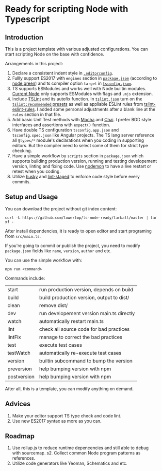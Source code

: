 # Ready for scripting Node with Typescript

## Introduction

This is a project template with various adjusted configurations. You can start scripting Node on the base with confidence.

Arrangements in this project:

1. Declare a consistent indent style in [`.editorconfig`](https://editorconfig.org/).
2. Fullly support ES2017 with `engines` section in [`package.json`](https://docs.npmjs.com/files/package.json#engines) (according to [node.green](https://node.green/)) and ts compiler option `target` in [`tsconfig.json`](http://www.typescriptlang.org/docs/handbook/compiler-options.html).
3. TS supports ESModules and works well with Node builtin modules. [Current Node](https://medium.com/the-node-js-collection/the-current-state-of-implementation-and-planning-for-esmodules-a4ecb2aac07a) only supports ESModules with flags and `.mjs` extension. 
4. Include [TSLint](https://palantir.github.io/tslint) and its autofix function. In [`tslint.json`](https://palantir.github.io/tslint/usage/configuration/) turn on the [`tslint:recommended` presets](https://github.com/palantir/tslint/blob/master/src/configs/recommended.ts) as well as appliable ESLint rules from [tslint-eslint-rules](https://github.com/buzinas/tslint-eslint-rules). I added some personal adjustments after a blank line at the `rules` section in that file.
5. Add basic Unit Test methods with [Mocha](https://mochajs.org) and [Chai](https://www.chaijs.com/). I prefer BDD style interfaces and assertions with `expect()` function.
6. Have double TS configuration `tsconfig.app.json` and `tsconfig.spec.json` like Angular projects. The TS lang server reference all `@types/*` module's declarations when you coding in supporting editors. But the compiler need to  select some of them for strict type checking.
7. Have a simple workflow by `scripts` section in `package.json` which supports building production version, running and testing developement version, linting and fixing code. Use [nodemon](https://github.com/TypeStrong/ts-node/issues/232) to have a live restart or retest when you coding.
8. Utilize [husky](https://github.com/typicode/husky) and [lint-staged](https://github.com/okonet/lint-staged) to enforce code style before every commits. 

## Setup and Usage

You can download the project without git index content:

    curl -L https://github.com/towertop/ts-node-ready/tarball/master | tar xf -

After install dependencies, it is ready to open editor and start programing from `src/main.ts`.

If you're going to commit or publish the project, you need to modify `package.json` fields like `name`, `version`, `author` and etc.

You can use the simple workflow with:

    npm run <command> 

Commands include:

<table>
  <tr><td>start</td><td>run production version, depends on build</td></tr>
  <tr><td>build</td><td>build production version, output to dist/</td></tr>
  <tr><td>clean</td><td>remove dist/</td></tr>
  <tr><td>dev</td><td>run developement version main.ts directly</td></tr>
  <tr><td>watch</td><td>automatically restart main.ts</td></tr>
  <tr><td>lint</td><td>check all source code for bad practices</td></tr>
  <tr><td>lintFix</td><td>manage to correct the bad practices</td></tr>
  <tr><td>test</td><td>execute test cases</td></tr>
  <tr><td>testWatch</td><td>automatically re-execute test cases</td></tr>
  <tr><td>version</td><td>builtin subcommand to bump the version</td></tr>
  <tr><td>preversion</td><td>help bumping version with npm</td></tr>
  <tr><td>postversion</td><td>help bumping version with npm</td></tr>
</table>

After all, this is a template, you can modify anything on demand.

## Advices

1. Make your editor support TS type check and code lint.
2. Use new ES2017 syntax as more as you can.

## Roadmap

1. Use rollup.js to reduce runtime depencencies and still able to debug with sourcemap. 
s2. Collect common Node program patterns as references.
3. Utilize code generators like Yeoman, Schematics and etc.

